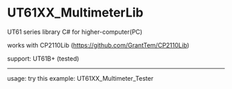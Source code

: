 # UT61XX_MultimeterLib
UT61 series library C# for higher-computer(PC)

works with CP2110Lib
(https://github.com/GrantTem/CP2110Lib)

support:
UT61B+ (tested)

------------------------
usage:
try this example: UT61XX_Multimeter_Tester